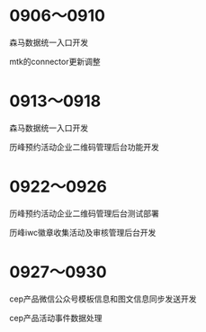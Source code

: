 # 0906～0910

森马数据统一入口开发

mtk的connector更新调整

# 0913～0918

森马数据统一入口开发

历峰预约活动企业二维码管理后台功能开发

# 0922～0926

历峰预约活动企业二维码管理后台测试部署

历峰iwc徽章收集活动及审核管理后台开发

# 0927～0930

cep产品微信公众号模板信息和图文信息同步发送开发

cep产品活动事件数据处理